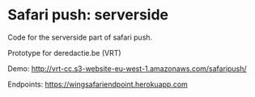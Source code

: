 # Safari push: serverside #

Code for the serverside part of safari push.

Prototype for deredactie.be (VRT)

Demo: http://vrt-cc.s3-website-eu-west-1.amazonaws.com/safaripush/

Endpoints: https://wingsafariendpoint.herokuapp.com
